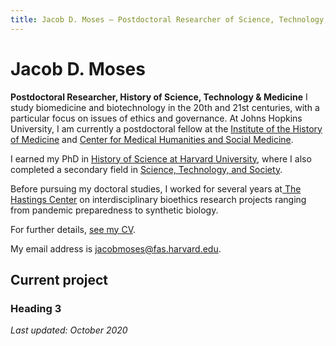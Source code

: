 ```yaml
---
title: Jacob D. Moses – Postdoctoral Researcher of Science, Technology, and Medicine
---
```

# Jacob D. Moses
**Postdoctoral Researcher, History of Science, Technology & Medicine**
I study biomedicine and biotechnology in the 20th and 21st centuries, with a particular focus on issues of ethics and governance. At Johns Hopkins University, I am currently a postdoctoral fellow at the [Institute of the History of Medicine][1] and [Center for Medical Humanities and Social Medicine][2]. 

I earned my PhD in [History of Science at Harvard University][3], where I also completed a secondary field in [Science, Technology, and Society][4]. 

Before pursuing my doctoral studies, I worked for several years at[ The Hastings Center][5] on interdisciplinary bioethics research projects ranging from pandemic preparedness to synthetic biology.

For further details, [see my CV][6].

My email address is [jacobmoses@fas.harvard.edu][7].

## Current project

### Heading 3

_Last updated: October 2020_

[1]:	https://hopkinshistoryofmedicine.org
[2]:	https://hopkinsmedicalhumanities.org
[3]:	https://histsci.fas.harvard.edu
[4]:	http://sts.hks.harvard.edu
[5]:	https://www.thehastingscenter.org
[6]:	/cv.html "Curriculum Vitae"
[7]:	mailto:jacobmoses@fas.harvard.edu